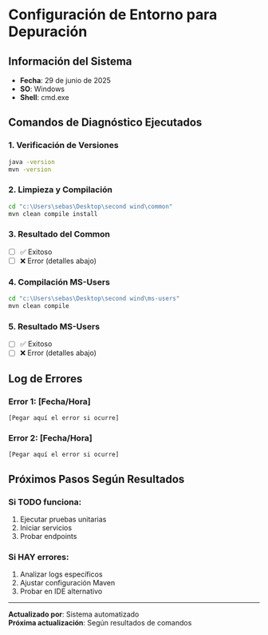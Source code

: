 # Configuración de Entorno para Depuración

## Información del Sistema
- **Fecha**: 29 de junio de 2025
- **SO**: Windows
- **Shell**: cmd.exe

## Comandos de Diagnóstico Ejecutados

### 1. Verificación de Versiones
```cmd
java -version
mvn -version
```

### 2. Limpieza y Compilación
```cmd
cd "c:\Users\sebas\Desktop\second wind\common"
mvn clean compile install
```

### 3. Resultado del Common
- [ ] ✅ Exitoso
- [ ] ❌ Error (detalles abajo)

### 4. Compilación MS-Users
```cmd
cd "c:\Users\sebas\Desktop\second wind\ms-users"
mvn clean compile
```

### 5. Resultado MS-Users
- [ ] ✅ Exitoso  
- [ ] ❌ Error (detalles abajo)

## Log de Errores

### Error 1: [Fecha/Hora]
```
[Pegar aquí el error si ocurre]
```

### Error 2: [Fecha/Hora]
```
[Pegar aquí el error si ocurre]
```

## Próximos Pasos Según Resultados

### Si TODO funciona:
1. Ejecutar pruebas unitarias
2. Iniciar servicios
3. Probar endpoints

### Si HAY errores:
1. Analizar logs específicos
2. Ajustar configuración Maven
3. Probar en IDE alternativo

---
**Actualizado por**: Sistema automatizado  
**Próxima actualización**: Según resultados de comandos
